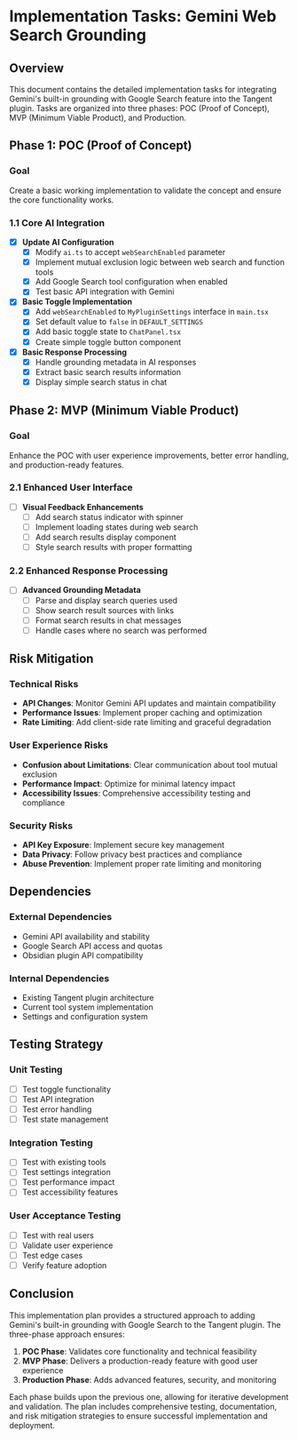 # Implementation Tasks: Gemini Web Search Grounding

## Overview
This document contains the detailed implementation tasks for integrating Gemini's built-in grounding with Google Search feature into the Tangent plugin. Tasks are organized into three phases: POC (Proof of Concept), MVP (Minimum Viable Product), and Production.

## Phase 1: POC (Proof of Concept)

### Goal
Create a basic working implementation to validate the concept and ensure the core functionality works.

### 1.1 Core AI Integration
- [X] **Update AI Configuration**
  - [X] Modify `ai.ts` to accept `webSearchEnabled` parameter
  - [X] Implement mutual exclusion logic between web search and function tools
  - [X] Add Google Search tool configuration when enabled
  - [X] Test basic API integration with Gemini

- [X] **Basic Toggle Implementation**
  - [X] Add `webSearchEnabled` to `MyPluginSettings` interface in `main.tsx`
  - [X] Set default value to `false` in `DEFAULT_SETTINGS`
  - [X] Add basic toggle state to `ChatPanel.tsx`
  - [X] Create simple toggle button component

- [X] **Basic Response Processing**
  - [X] Handle grounding metadata in AI responses
  - [X] Extract basic search results information
  - [X] Display simple search status in chat

## Phase 2: MVP (Minimum Viable Product)

### Goal
Enhance the POC with user experience improvements, better error handling, and production-ready features.

### 2.1 Enhanced User Interface

- [ ] **Visual Feedback Enhancements**
  - [ ] Add search status indicator with spinner
  - [ ] Implement loading states during web search
  - [ ] Add search results display component
  - [ ] Style search results with proper formatting

### 2.2 Enhanced Response Processing
- [ ] **Advanced Grounding Metadata**
  - [ ] Parse and display search queries used
  - [ ] Show search result sources with links
  - [ ] Format search results in chat messages
  - [ ] Handle cases where no search was performed

## Risk Mitigation

### Technical Risks
- **API Changes**: Monitor Gemini API updates and maintain compatibility
- **Performance Issues**: Implement proper caching and optimization
- **Rate Limiting**: Add client-side rate limiting and graceful degradation

### User Experience Risks
- **Confusion about Limitations**: Clear communication about tool mutual exclusion
- **Performance Impact**: Optimize for minimal latency impact
- **Accessibility Issues**: Comprehensive accessibility testing and compliance

### Security Risks
- **API Key Exposure**: Implement secure key management
- **Data Privacy**: Follow privacy best practices and compliance
- **Abuse Prevention**: Implement proper rate limiting and monitoring

## Dependencies

### External Dependencies
- Gemini API availability and stability
- Google Search API access and quotas
- Obsidian plugin API compatibility

### Internal Dependencies
- Existing Tangent plugin architecture
- Current tool system implementation
- Settings and configuration system

## Testing Strategy

### Unit Testing
- [ ] Test toggle functionality
- [ ] Test API integration
- [ ] Test error handling
- [ ] Test state management

### Integration Testing
- [ ] Test with existing tools
- [ ] Test settings integration
- [ ] Test performance impact
- [ ] Test accessibility features

### User Acceptance Testing
- [ ] Test with real users
- [ ] Validate user experience
- [ ] Test edge cases
- [ ] Verify feature adoption

## Conclusion

This implementation plan provides a structured approach to adding Gemini's built-in grounding with Google Search to the Tangent plugin. The three-phase approach ensures:

1. **POC Phase**: Validates core functionality and technical feasibility
2. **MVP Phase**: Delivers a production-ready feature with good user experience
3. **Production Phase**: Adds advanced features, security, and monitoring

Each phase builds upon the previous one, allowing for iterative development and validation. The plan includes comprehensive testing, documentation, and risk mitigation strategies to ensure successful implementation and deployment. 